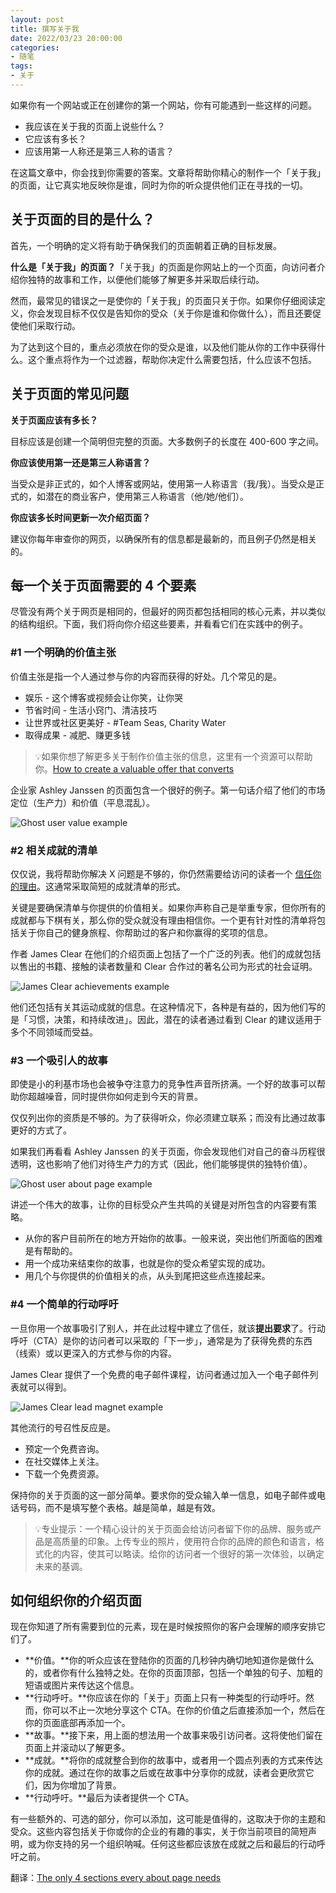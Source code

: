 ```yaml
---
layout: post
title: 撰写关于我
date: 2022/03/23 20:00:00
categories:
- 随笔
tags:
- 关于
---
```


如果你有一个网站或正在创建你的第一个网站，你有可能遇到一些这样的问题。

- 我应该在关于我的页面上说些什么？
- 它应该有多长？
- 应该用第一人称还是第三人称的语言？

在这篇文章中，你会找到你需要的答案。文章将帮助你精心的制作一个「关于我」的页面，让它真实地反映你是谁，同时为你的听众提供他们正在寻找的一切。

## 关于页面的目的是什么？

首先，一个明确的定义将有助于确保我们的页面朝着正确的目标发展。

**什么是「关于我」的页面？**「关于我」的页面是你网站上的一个页面，向访问者介绍你独特的故事和工作，以便他们能够了解更多并采取后续行动。

然而，最常见的错误之一是使你的「关于我」的页面只关于你。如果你仔细阅读定义，你会发现目标不仅仅是告知你的受众（关于你是谁和你做什么），而且还要促使他们采取行动。

为了达到这个目的，重点必须放在你的受众是谁，以及他们能从你的工作中获得什么。这个重点将作为一个过滤器，帮助你决定什么需要包括，什么应该不包括。

## 关于页面的常见问题

**关于页面应该有多长？**

目标应该是创建一个简明但完整的页面。大多数例子的长度在 400-600 字之间。

**你应该使用第一还是第三人称语言？**

当受众是非正式的，如个人博客或网站，使用第一人称语言（我/我）。当受众是正式的，如潜在的商业客户，使用第三人称语言（他/她/他们）。

**你应该多长时间更新一次介绍页面？**

建议你每年审查你的网页，以确保所有的信息都是最新的，而且例子仍然是相关的。

## 每一个关于页面需要的 4 个要素

尽管没有两个关于网页是相同的，但最好的网页都包括相同的核心元素，并以类似的结构组织。下面，我们将向你介绍这些要素，并看看它们在实践中的例子。

### #1 一个明确的价值主张

价值主张是指一个人通过参与你的内容而获得的好处。几个常见的是。

- 娱乐 - 这个博客或视频会让你笑，让你哭
- 节省时间 - 生活小窍门、清洁技巧
- 让世界或社区更美好 - #Team Seas, Charity Water
- 取得成果 - 减肥、赚更多钱

> 💡如果你想了解更多关于制作价值主张的信息，这里有一个资源可以帮助你。[How to create a valuable offer that converts](https://ghost.org/resources/conversion-strategy/)

企业家 Ashley Janssen 的页面包含一个很好的例子。第一句话介绍了他们的市场定位（生产力）和价值（平息混乱）。

![Ghost user value example](https://pics.naaln.com/blog/2022-03-23-8ba5c6.png-basicBlog)

### #2 相关成就的清单

仅仅说，我将帮助你解决 X 问题是不够的，你仍然需要给访问的读者一个 [信任你的理由](https://ghost.org/resources/how-to-build-trust-with-customers/)。这通常采取简短的成就清单的形式。

关键是要确保清单与你提供的价值相关。如果你声称自己是举重专家，但你所有的成就都与下棋有关，那么你的受众就没有理由相信你。一个更有针对性的清单将包括关于你自己的健身旅程、你帮助过的客户和你赢得的奖项的信息。

作者 James Clear 在他们的介绍页面上包括了一个广泛的列表。他们的成就包括以售出的书籍、接触的读者数量和 Clear 合作过的著名公司为形式的社会证明。

![James Clear achievements example](https://pics.naaln.com/blog/2022-03-23-784338.png-basicBlog)

他们还包括有关其运动成就的信息。在这种情况下，各种是有益的，因为他们写的是「习惯，决策，和持续改进」。因此，潜在的读者通过看到 Clear 的建议适用于多个不同领域而受益。

### #3 一个吸引人的故事

即使是小的利基市场也会被争夺注意力的竞争性声音所挤满。一个好的故事可以帮助你超越噪音，同时提供你如何走到今天的背景。

仅仅列出你的资质是不够的。为了获得听众，你必须建立联系；而没有比通过故事更好的方式了。

如果我们再看看 Ashley Janssen 的关于页面，你会发现他们对自己的奋斗历程很透明，这也影响了他们对待生产力的方式（因此，他们能够提供的独特价值）。

![Ghost user about page example](https://pics.naaln.com/blog/2022-03-23-699ef1.png-basicBlog)

讲述一个伟大的故事，让你的目标受众产生共鸣的关键是对所包含的内容要有策略。

- 从你的客户目前所在的地方开始你的故事。一般来说，突出他们所面临的困难是有帮助的。
- 用一个成功来结束你的故事，也就是你的受众希望实现的成功。
- 用几个与你提供的价值相关的点，从头到尾把这些点连接起来。

### #4 一个简单的行动呼吁

一旦你用一个故事吸引了别人，并在此过程中建立了信任，就该**提出要求**了。行动呼吁（CTA）是你的访问者可以采取的「下一步」，通常是为了获得免费的东西（线索）或以更深入的方式参与你的内容。

James Clear 提供了一个免费的电子邮件课程，访问者通过加入一个电子邮件列表就可以得到。

![James Clear lead magnet example](https://pics.naaln.com/blog/2022-03-23-c79276.png-basicBlog)

其他流行的号召性反应是。

- 预定一个免费咨询。
- 在社交媒体上关注。
- 下载一个免费资源。

保持你的关于页面的这一部分简单。要求你的受众输入单一信息，如电子邮件或电话号码，而不是填写整个表格。越是简单，越是有效。

> 💡专业提示：一个精心设计的关于页面会给访问者留下你的品牌、服务或产品是高质量的印象。上传专业的照片，使用符合你的品牌的颜色和语言，格式化的内容，使其可以略读。给你的访问者一个很好的第一次体验，以确定未来的基调。

## 如何组织你的介绍页面

现在你知道了所有需要到位的元素，现在是时候按照你的客户会理解的顺序安排它们了。

- **价值。**你的听众应该在登陆你的页面的几秒钟内确切地知道你是做什么的，或者你有什么独特之处。在你的页面顶部，包括一个单独的句子、加粗的短语或图片来传达这个信息。
- **行动呼吁。**你应该在你的「关于」页面上只有一种类型的行动呼吁。然而，你可以不止一次地分享这个 CTA。在你的价值之后直接添加一个，然后在你的页面底部再添加一个。
- **故事。**接下来，用上面的想法用一个故事来吸引访问者。这将使他们留在页面上并滚动以了解更多。
- **成就。**将你的成就整合到你的故事中，或者用一个圆点列表的方式来传达你的成就。通过在你的故事之后或在故事中分享你的成就，读者会更欣赏它们，因为你增加了背景。
- **行动呼吁。**最后为读者提供一个 CTA。

有一些额外的、可选的部分，你可以添加，这可能是值得的，这取决于你的主题和受众。这些内容包括关于你或你的企业的有趣的事实，关于你当前项目的简短声明，或为你支持的另一个组织呐喊。任何这些都应该放在成就之后和最后的行动呼吁之前。

翻译：[The only 4 sections every about page needs](https://ghost.org/resources/how-to-write-an-about-me/)
